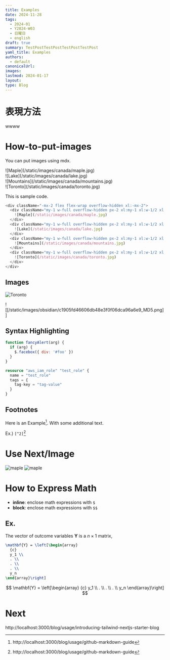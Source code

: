 ```yaml
---
title: Examples
date: 2024-11-28
tags:
  - 2024-01
  - Y2024-W03
  - 日曜日
  - english
draft: true
summary: TestPostTestPostTestPostTestPost
yaml_title: Examples
authors:
  - default
canonicalUrl: 
images: 
lastmod: 2024-01-17
layout: 
type: Blog
---
```


# 表現方法

wwww

# How-to-put-images

You can put images using mdx.

<div className="-mx-2 flex flex-wrap overflow-hidden xl:-mx-2">
  <div className="my-1 w-full overflow-hidden px-2 xl:my-1 xl:w-1/2 xl:px-2">
    ![Maple](/static/images/canada/maple.jpg)
  </div>
  <div className="my-1 w-full overflow-hidden px-2 xl:my-1 xl:w-1/2 xl:px-2">
    ![Lake](/static/images/canada/lake.jpg)
  </div>
  <div className="my-1 w-full overflow-hidden px-2 xl:my-1 xl:w-1/2 xl:px-2">
    ![Mountains](/static/images/canada/mountains.jpg)
  </div>
  <div className="my-1 w-full overflow-hidden px-2 xl:my-1 xl:w-1/2 xl:px-2">
    ![Toronto](/static/images/canada/toronto.jpg)
  </div>
</div>

This is sample code.

```js
<div className="-mx-2 flex flex-wrap overflow-hidden xl:-mx-2">
  <div className="my-1 w-full overflow-hidden px-2 xl:my-1 xl:w-1/2 xl:px-2">
    ![Maple](/static/images/canada/maple.jpg)
  </div>
  <div className="my-1 w-full overflow-hidden px-2 xl:my-1 xl:w-1/2 xl:px-2">
    ![Lake](/static/images/canada/lake.jpg)
  </div>
  <div className="my-1 w-full overflow-hidden px-2 xl:my-1 xl:w-1/2 xl:px-2">
    ![Mountains](/static/images/canada/mountains.jpg)
  </div>
  <div className="my-1 w-full overflow-hidden px-2 xl:my-1 xl:w-1/2 xl:px-2">
    ![Toronto](/static/images/canada/toronto.jpg)
  </div>
</div>
```

## Images

![Toronto](/static/images/canada/toronto.jpg)

![[/static/images/obsidian/c1905fd46606db48e3f0f06dca96a6e9_MD5.png]]

## Syntax Highlighting

```js:javascript.js
function fancyAlert(arg) {
  if (arg) {
    $.facebox({ div: '#foo' })
  }
}
```

```hcl:main.tf
resource "aws_iam_role" "test_role" {
  name = "test_role"
  tags = {
    tag-key = "tag-value"
  }
}
```

## Footnotes

Here is an Example[^1]. With some additional text.

Ex.) `[^2]`[^2]

[^1]: http://localhost:3000/blog/usage/github-markdown-guide
[^2]: http://localhost:3000/blog/usage/github-markdown-guide

# Use Next/Image
<Image alt="maple" src="/static/images/canada/maple.jpg" width={2560} height={128} />
<Image alt="maple" src="/static/images/canada/maple.jpg" width={256} height={128} />

# How to Express Math
- **inline**: enclose math expressions with `$`
- **block**: enclose math expressions with `$$`
## Ex.

The vector of outcome variables $\mathbf{Y}$ is a $n \times 1$ matrix,

```tex
\mathbf{Y} = \left[\begin{array}
  {c}
  y_1 \\
  . \\
  . \\
  . \\
  y_n
\end{array}\right]
```

$$
\mathbf{Y} = \left[\begin{array}
  {c}
  y_1 \\
  . \\
  . \\
  . \\
  y_n
\end{array}\right]
$$

# Next

http://localhost:3000/blog/usage/introducing-tailwind-nextjs-starter-blog
